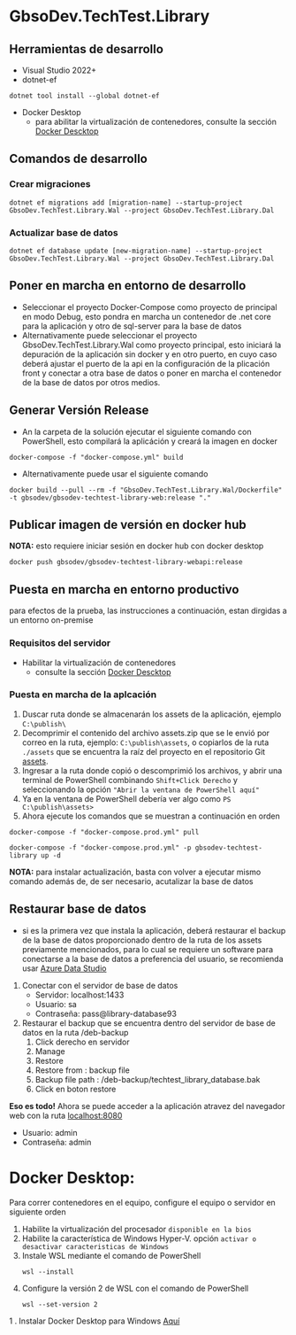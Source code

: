 # GbsoDev.TechTest.Library

## Herramientas de desarrollo
- Visual Studio 2022+
- dotnet-ef
```
dotnet tool install --global dotnet-ef
```
- Docker Desktop
  - para abilitar la virtualización de contenedores, consulte la sección [Docker Descktop](#docker-desktop)
  
## Comandos de desarrollo
### Crear migraciones
```
dotnet ef migrations add [migration-name] --startup-project GbsoDev.TechTest.Library.Wal --project GbsoDev.TechTest.Library.Dal
```

### Actualizar base de datos
```
dotnet ef database update [new-migration-name] --startup-project GbsoDev.TechTest.Library.Wal --project GbsoDev.TechTest.Library.Dal
```

## Poner en marcha en entorno de desarrollo
- Seleccionar el proyecto Docker-Compose como proyecto de principal en modo Debug, esto pondra en marcha un contenedor de .net core para la aplicación y otro de sql-server para la base de datos
- Alternativamente puede seleccionar el proyecto GbsoDev.TechTest.Library.Wal como proyecto principal, esto iniciará la depuración de la aplicación sin docker y en otro puerto, en cuyo caso deberá ajustar el puerto de la api en la configuración de la plicación front y conectar a otra base de datos o poner en marcha el contenedor de la base de datos por otros medios.

## Generar Versión Release
- An la carpeta de la solución ejecutar el siguiente comando con PowerShell, esto compilará la aplicáción y creará la imagen en docker
```
docker-compose -f "docker-compose.yml" build
```
- Alternativamente puede usar el siguiente comando
```
docker build --pull --rm -f "GbsoDev.TechTest.Library.Wal/Dockerfile" -t gbsodev/gbsodev-techtest-library-web:release "."
```

## Publicar imagen de versión en docker hub 
**NOTA:** esto requiere iniciar sesión en docker hub con docker desktop
```
docker push gbsodev/gbsodev-techtest-library-webapi:release
```

## Puesta en marcha en entorno productivo
para efectos de la prueba, las instrucciones a continuación, estan dirgidas a un entorno on-premise
### Requisitos del servidor
- Habilitar la virtualización de contenedores
  - consulte la sección [Docker Descktop](#docker-desktop)
### Puesta en marcha de la aplcación
1. Duscar ruta donde se almacenarán los assets de la aplicación, ejemplo `C:\publish\`
1. Decomprimir el contenido del archivo assets.zip que se le envió por correo en la ruta, ejemplo: `C:\publish\assets`, o copiarlos de la ruta `./assets` que se encuentra la raíz del proyecto en el repositorio Git [assets](https://github.com/GbsoDev/gbsodev-techtest-library-webapi/tree/master/assets). 
1. Ingresar a la ruta donde copió o descomprimió los archivos, y abrir una terminal de PowerShell combinando `Shift+Click Derecho` y seleccionando la opción `"Abrir la ventana de PowerShell aquí"`
1. Ya en la ventana de PowerShell debería ver algo como `PS C:\publish\assets>`
1. Ahora ejecute los comandos que se muestran a continuación en orden
```
docker-compose -f "docker-compose.prod.yml" pull
```
```
docker-compose -f "docker-compose.prod.yml" -p gbsodev-techtest-library up -d
```
**NOTA:** para instalar actualización, basta con volver a ejecutar mismo comando además de, de ser necesario, acutalizar la base de datos
## Restaurar base de datos
- si es la primera vez que instala la aplicación, deberá restaurar el backup de la base de datos proporcionado dentro de la ruta de los assets previamente mencionados, para lo cual se requiere un software para conectarse a la base de datos a preferencia del usuario, se recomienda usar [Azure Data Studio](https://learn.microsoft.com/es-es/sql/azure-data-studio/download-azure-data-studio?view=sql-server-ver16&tabs=redhat-install,redhat-uninstall)
1. Conectar con el servidor de base de datos
   * Servidor: localhost:1433
   * Usuario: sa
   * Contraseña: pass@library-database93
1. Restaurar el backup que se encuentra dentro del servidor de base de datos en la ruta /deb-backup
   1. Click derecho en servidor
   1. Manage
   1. Restore
   1. Restore from : backup file
   1. Backup file path : /deb-backup/techtest_library_database.bak
   1. Click en boton restore

**Eso es todo!** Ahora se puede acceder a la aplicación atravez del navegador web con la ruta [localhost:8080](http://localhost:8080)
* Usuario: admin
* Contraseña: admin
# Docker Desktop:
Para correr contenedores en el equipo, configure el equipo o servidor en siguiente orden
  1. Habilite la virtualización del procesador `disponible en la bios `
  1. Habilite la característica de Windows Hyper-V. opción `activar o desactivar caracteristicas de Windows`
  1. Instale WSL mediante el comando de PowerShell
     ```
     wsl --install
     ```
  1. Configure la versión 2 de WSL con el comando de PowerShell
     ```
     wsl --set-version 2
     ```
  1 . Instalar Docker Desktop para Windows [Aquí](https://www.docker.com/products/docker-desktop/)
